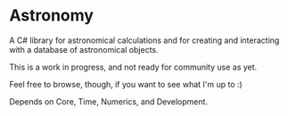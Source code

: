 # Astronomy
A C# library for astronomical calculations and for creating and interacting with a database of
astronomical objects.

This is a work in progress, and not ready for community use as yet.

Feel free to browse, though, if you want to see what I'm up to :)

Depends on Core, Time, Numerics, and Development.
